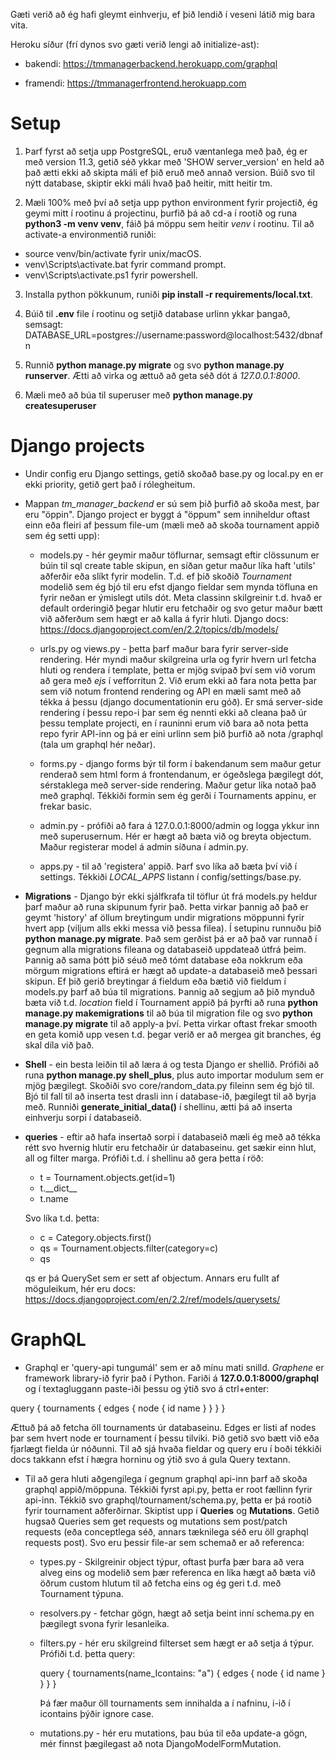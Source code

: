 Gæti verið að ég hafi gleymt einhverju, ef þið lendið í veseni látið mig bara vita.

Heroku síður (frí dynos svo gæti verið lengi að initialize-ast):

* bakendi: https://tmmanagerbackend.herokuapp.com/graphql

* framendi: https://tmmanagerfrontend.herokuapp.com

# Setup

1. Þarf fyrst að setja upp PostgreSQL, eruð væntanlega með það, ég er með version 11.3, getið séð ykkar með 'SHOW server_version'
en held að það ætti ekki að skipta máli ef þið eruð með annað version. Búið svo til nýtt database, skiptir ekki máli hvað það heitir, mitt heitir tm.

2. Mæli 100% með því að setja upp python environment fyrir projectið, ég geymi mitt í rootinu á projectinu, þurfið þá að cd-a í rootið og runa **python3 -m venv venv**, fáið þá möppu sem heitir *venv* í rootinu. Til að activate-a environmentið runiði:

* source venv/bin/activate fyrir unix/macOS.
* venv\Scripts\activate.bat fyrir command prompt.
* venv\Scripts\activate.ps1 fyrir powershell.

3. Installa python pökkunum, runiði **pip install -r requirements/local.txt**.

4. Búið til **.env** file í rootinu og setjið database urlinn ykkar þangað, semsagt:
DATABASE_URL=postgres://username:password@localhost:5432/dbnafn

5. Runnið **python manage.py migrate** og svo **python manage.py runserver**. Ætti að virka og ættuð að geta séð dót á *127.0.0.1:8000*.

6. Mæli með að búa til superuser með **python manage.py createsuperuser**


# Django projects

* Undir config eru Django settings, getið skoðað base.py og local.py en er ekki priority, getið gert það í rólegheitum.

* Mappan *tm_manager_backend* er sú sem þið þurfið að skoða mest, þar eru "öppin". Django project er byggt á "öppum" sem inniheldur oftast einn eða fleiri af þessum file-um (mæli með að skoða tournament appið sem ég setti upp):

  * models.py - hér geymir maður töflurnar, semsagt eftir clössunum er búin til sql create table skipun, en síðan getur maður líka haft 'utils' aðferðir eða slíkt fyrir modelin. T.d. ef þið skoðið *Tournament* modelið sem ég bjó til eru efst django fieldar sem mynda töfluna en fyrir neðan er ýmislegt utils dót. Meta classinn skilgreinir t.d. hvað er default orderingið þegar hlutir eru fetchaðir og svo getur maður bætt við aðferðum sem hægt er að kalla á fyrir hluti. Django docs: https://docs.djangoproject.com/en/2.2/topics/db/models/

  * urls.py og views.py - þetta þarf maður bara fyrir server-side rendering. Hér myndi maður skilgreina urla og fyrir hvern url fetcha hluti og rendera í template, þetta er mjög svipað því sem við vorum að gera með *ejs* í vefforritun 2. Við erum ekki að fara nota þetta þar sem við notum frontend rendering og API en mæli samt með að tékka á þessu (django documentationin eru góð). Er smá server-side rendering í þessu repo-i þar sem ég nennti ekki að cleana það úr þessu template projecti, en í rauninni erum við bara að nota þetta repo fyrir API-inn og þá er eini urlinn sem þið þurfið að nota /graphql (tala um graphql hér neðar).

  * forms.py - django forms býr til form í bakendanum sem maður getur renderað sem html form á frontendanum, er ógeðslega þægilegt dót, sérstaklega með server-side rendering. Maður getur líka notað það með graphql. Tékkiði formin sem ég gerði í Tournaments appinu, er frekar basic.

  * admin.py - prófiði að fara á 127.0.0.1:8000/admin og logga ykkur inn með superusernum. Hér er hægt að bæta við og breyta objectum. Maður registerar model á admin síðuna í admin.py.

  * apps.py - til að 'registera' appið. Þarf svo líka að bæta því við í settings. Tékkiði *LOCAL_APPS* listann í config/settings/base.py.

* **Migrations** - Django býr ekki sjálfkrafa til töflur út frá models.py heldur þarf maður að runa skipunum fyrir það. Þetta virkar þannig að það er geymt 'history' af öllum breytingum undir migrations möppunni fyrir hvert app (viljum alls ekki messa við þessa filea). Í setupinu runnuðu þið **python manage.py migrate**. Það sem gerðist þá er að það var runnað í gegnum alla migrations fileana og databaseið uppdateað útfrá þeim. Þannig að sama þótt þið séuð með tómt database eða nokkrum eða mörgum migrations eftirá er hægt að update-a databaseið með þessari skipun. Ef þið gerið breytingar á fieldum eða bætið við fieldum í models.py þarf að búa til migrations. Þannig að segjum að þið mynduð bæta við t.d. *location* field í Tournament appið þá þyrfti að runa **python manage.py makemigrations** til að búa til migration file og svo **python manage.py migrate** til að apply-a því. Þetta virkar oftast frekar smooth en geta komið upp vesen t.d. þegar verið er að mergea git branches, ég skal díla við það.

* **Shell** - ein besta leiðin til að læra á og testa Django er shellið. Prófiði að runa **python manage.py shell_plus**, plus auto importar modulum sem er mjög þægilegt. Skoðiði svo core/random_data.py fileinn sem ég bjó til. Bjó til fall til að inserta test drasli inn í database-ið, þægilegt til að byrja með. Runniði **generate_initial_data()** í shellinu, ætti þá að inserta einhverju sorpi í databaseið.

* **queries** - eftir að hafa insertað sorpi í databaseið mæli ég með að tékka rétt svo hvernig hlutir eru fetchaðir úr databaseinu. get sækir einn hlut, all og filter marga. Prófiði t.d. í shellinu að gera þetta í röð:
  
  * t = Tournament.objects.get(id=1)
  * t.\_\_dict\_\_
  * t.name

  Svo líka t.d. þetta:

  * c = Category.objects.first()
  * qs = Tournament.objects.filter(category=c)
  * qs

  qs er þá QuerySet sem er sett af objectum. Annars eru fullt af möguleikum, hér eru docs: https://docs.djangoproject.com/en/2.2/ref/models/querysets/


# GraphQL

* Graphql er 'query-api tungumál' sem er að mínu mati snilld. *Graphene* er framework library-ið fyrir það í Python. Fariði á **127.0.0.1:8000/graphql** og í textagluggann paste-iði þessu og ýtið svo á ctrl+enter:

query {
  tournaments {
    edges {
      node {
        id
        name
      }
    }
  }
}

Ættuð þá að fetcha öll tournaments úr databaseinu. Edges er listi af nodes þar sem hvert node er tournament í þessu tilviki. Þið getið svo bætt við eða fjarlægt fielda úr nóðunni. Til að sjá hvaða fieldar og query eru í boði tékkiði docs takkann efst í hægra horninu og ýtið svo á gula Query textann.

* Til að gera hluti aðgengilega í gegnum graphql api-inn þarf að skoða graphql appið/möppuna. Tékkiði fyrst api.py, þetta er root fællinn fyrir api-inn. Tékkið svo graphql/tournament/schema.py, þetta er þá rootið fyrir tournament aðferðirnar. Skiptist upp í **Queries** og **Mutations**. Getið hugsað Queries sem get requests og mutations sem post/patch requests (eða conceptlega séð, annars tæknilega séð eru öll graphql requests post). Svo eru þessir file-ar sem schemað er að referenca:

  * types.py - Skilgreinir object týpur, oftast þurfa þær bara að vera alveg eins og modelið sem þær referenca en líka hægt að bæta við öðrum custom hlutum til að fetcha eins og ég geri t.d. með Tournament týpuna.

  * resolvers.py - fetchar gögn, hægt að setja beint inní schema.py en þægilegt svona fyrir lesanleika.

  * filters.py - hér eru skilgreind filterset sem hægt er að setja á týpur. Prófiði t.d. þetta query: 
  
    query { tournaments(name_Icontains: "a") { edges { node { id name } } } }

    Þá fær maður öll tournaments sem innihalda a í nafninu, i-ið í icontains þýðir ignore case.
  
  * mutations.py - hér eru mutations, þau búa til eða update-a gögn, mér finnst þægilegast að nota DjangoModelFormMutation.